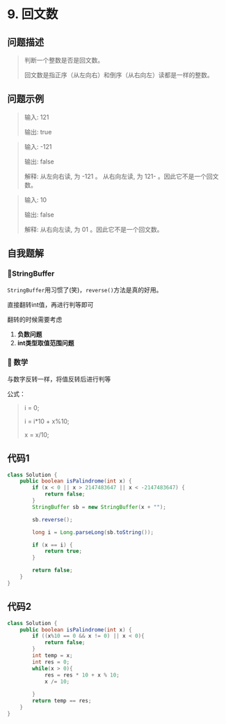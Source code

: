 # 9. 回文数
问题描述
----
> 判断一个整数是否是回文数。
>
> 回文数是指正序（从左向右）和倒序（从右向左）读都是一样的整数。

问题示例
----
> 输入: 121
>
> 输出: true

> 输入: -121
>
> 输出: false
>
> 解释: 从左向右读, 为 -121 。 从右向左读, 为 121- 。因此它不是一个回文数。

> 输入: 10
>
> 输出: false
>
> 解释: 从右向左读, 为 01 。因此它不是一个回文数。


自我题解
----
### 🦄StringBuffer
`StringBuffer`用习惯了(笑)，`reverse()`方法是真的好用。

直接翻转int值，再进行判等即可

翻转的时候需要考虑 

1. **负数问题**
2. **int类型取值范围问题**


### 🧚‍ 数学
与数字反转一样，将值反转后进行判等

公式：
> i = 0;
>
> i = i*10 + x%10;
>
> x = x/10;

代码1
----
```java
class Solution {
    public boolean isPalindrome(int x) {
        if (x < 0 || x > 2147483647 || x < -2147483647) {
			return false;
		}
		StringBuffer sb = new StringBuffer(x + "");

		sb.reverse();

		long i = Long.parseLong(sb.toString());

		if (x == i) {
			return true;
		}

		return false;
    }
}
```

代码2
----
```java
class Solution {
    public boolean isPalindrome(int x) {
        if ((x%10 == 0 && x != 0) || x < 0){
            return false;
        }
        int temp = x;
        int res = 0;
        while(x > 0){
            res = res * 10 + x % 10;
            x /= 10;
            
        }
        return temp == res;
    }
}
```
